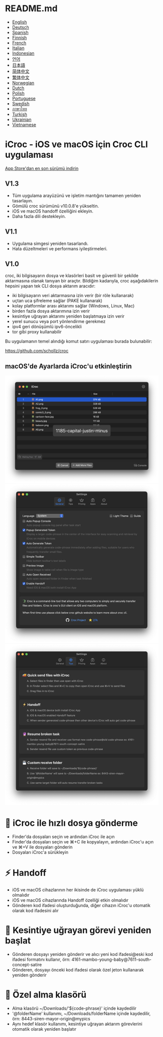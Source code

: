 # README.md
- [English](README.md)
- [Deutsch](README.de.md)
- [Spanish](README.es.md)
- [Finnish](README.fi.md)
- [French](README.fr.md)
- [Italian](README.it.md)
- [Indonesian](README.id.md)
- [언어](README.ko.md)
- [日本語](README.ja.md)
- [简体中文](README.zh_cn.md)
- [繁体中文](README.zh_tw.md)
- [Norwegian](README.nb.md)
- [Dutch](README.nl.md)
- [Polish](README.pl.md)
- [Portuguese](README.pt.md)
- [Swedish](README.sv.md)
- [ภาษาไทย](README.th.md)
- [Turkish](README.tr.md)
- [Ukrainian](README.uk.md)
- [Vietnamese](README.vi.md)

# iCroc - iOS ve macOS için Croc CLI uygulaması

[App Store'dan en son sürümü indirin](https://apps.apple.com/us/app/id6444355962)

V1.3
---
- Tüm uygulama arayüzünü ve işletim mantığını tamamen yeniden tasarlayın.
- Gömülü croc sürümünü v10.0.8'e yükseltin.
- iOS ve macOS handoff özelliğini ekleyin.
- Daha fazla dili destekleyin.

V1.1
---
- Uygulama simgesi yeniden tasarlandı.
- Hata düzeltmeleri ve performans iyileştirmeleri.

V1.0
---
croc, iki bilgisayarın dosya ve klasörleri basit ve güvenli bir şekilde aktarmasına olanak tanıyan bir araçtır. Bildiğim kadarıyla, croc aşağıdakilerin hepsini yapan tek CLI dosya aktarım aracıdır:

- iki bilgisayarın veri aktarmasına izin verir (bir röle kullanarak)
- uçtan uca şifreleme sağlar (PAKE kullanarak)
- kolay platformlar arası aktarımı sağlar (Windows, Linux, Mac)
- birden fazla dosya aktarımına izin verir
- kesintiye uğrayan aktarımı yeniden başlatmaya izin verir
- yerel sunucu veya port yönlendirme gerekmez
- ipv4 geri dönüşümlü ipv6-öncelikli
- tor gibi proxy kullanabilir

Bu uygulamanın temel alındığı komut satırı uygulaması burada bulunabilir:

https://github.com/schollz/croc

## macOS'de Ayarlarda iCroc'u etkinleştirin
![macOS-iCroc-1](images/macos1.png)
![macOS-iCroc-2](images/macos2.png)
![macOS-iCroc-3](images/macos3.png)

# 🚚 iCroc ile hızlı dosya gönderme
- Finder'da dosyaları seçin ve ardından iCroc ile açın
- Finder'da dosyaları seçin ve ⌘+C ile kopyalayın, ardından iCroc'u açın ve ⌘+V ile dosyaları gönderin
- Dosyaları iCroc'a sürükleyin

# ⚡ Handoff
- iOS ve macOS cihazlarının her ikisinde de iCroc uygulaması yüklü olmalıdır
- iOS ve macOS cihazlarında Handoff özelliği etkin olmalıdır
- Gönderen kod ifadesi oluşturduğunda, diğer cihazın iCroc'u otomatik olarak kod ifadesini alır

# 🔮 Kesintiye uğrayan görevi yeniden başlat
- Gönderen dosyayı yeniden gönderir ve alıcı yeni kod ifadesi@eski kod ifadesi formatını kullanır, örn: 4161-mambo-young-baby@7611-south-concept-satire
- Gönderen, dosyayı önceki kod ifadesi olarak özel jeton kullanarak yeniden gönderir

# 💾 Özel alma klasörü
- Alma klasörü ~/Downloads/'${code-phrase}' içinde kaydedilir
- '@folderName' kullanımı, ~/Downloads/folderName içinde kaydedilir, örn: 8443-siren-mayor-origin@mypics
- Aynı hedef klasör kullanımı, kesintiye uğrayan aktarım görevlerini otomatik olarak yeniden başlatır